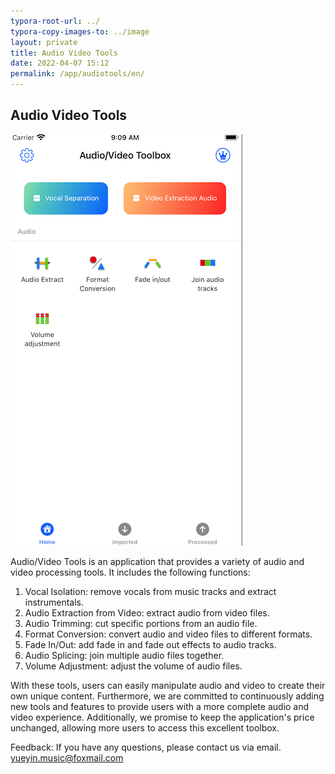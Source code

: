 ```yaml
---
typora-root-url: ../
typora-copy-images-to: ../image
layout: private
title: Audio Video Tools
date: 2022-04-07 15:12
permalink: /app/audiotools/en/
---
```


## Audio Video Tools





![image-20230422091346143](/image/image-20230422091346143.png)





Audio/Video Tools is an application that provides a variety of audio and video processing tools. It includes the following functions:

1. Vocal Isolation: remove vocals from music tracks and extract instrumentals.
2. Audio Extraction from Video: extract audio from video files.
3. Audio Trimming: cut specific portions from an audio file.
4. Format Conversion: convert audio and video files to different formats.
5. Fade In/Out: add fade in and fade out effects to audio tracks.
6. Audio Splicing: join multiple audio files together.
7. Volume Adjustment: adjust the volume of audio files.

With these tools, users can easily manipulate audio and video to create their own unique content. Furthermore, we are committed to continuously adding new tools and features to provide users with a more complete audio and video experience. Additionally, we promise to keep the application's price unchanged, allowing more users to access this excellent toolbox.



Feedback: If you have any questions, please contact us via email. yueyin.music@foxmail.com





